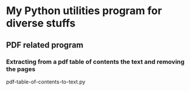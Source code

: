 # My Python utilities program for diverse stuffs


## PDF related program

### Extracting from a pdf table of contents the text and removing the pages
pdf-table-of-contents-to-text.py
